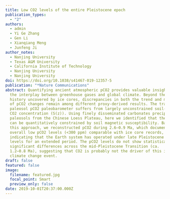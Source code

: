 ```yaml
---
title: Low CO2 levels of the entire Pleistocene epoch
publication_types:
  - "2"
authors:
  - admin
  - Yi Ge Zhang
  - Gen Li
  - Xianqiang Meng
  - Junfeng Ji
author_notes:
  - Nanjing University
  - Texas A&M University
  - California Institute of Technology
  - Nanjing University
  - Nanjing University
doi: https://doi.org/10.1038/s41467-019-12357-5
publication: "*Nature Communications"
abstract: Quantifying ancient atmospheric pCO2 provides valuable insights into
  the interplay between greenhouse gases and global climate. Beyond the 800-ky
  history uncovered by ice cores, discrepancies in both the trend and magnitude
  of pCO2 changes remain among different proxy-derived results. The traditional
  paleosol pCO2 paleobarometer suffers from largely unconstrained soil-respired
  CO2 concentration (S(z)). Using finely disseminated carbonates precipitated in
  paleosols from the Chinese Loess Plateau, here we identified that their S(z)
  can be quantitatively constrained by soil magnetic susceptibility. Based on
  this approach, we reconstructed pCO2 during 2.6–0.9 Ma, which documents
  overall low pCO2 levels (<300 ppm) comparable with ice core records,
  indicating that the Earth system has operated under late Pleistocene pCO2
  levels for an extended period. The pCO2 levels do not show statistically
  significant differences across the mid-Pleistocene Transition (ca.
  1.2–0.8 Ma), suggesting that CO2 is probably not the driver of this important
  climate change event.
draft: false
featured: false
image:
  filename: featured.jpg
  focal_point: Smart
  preview_only: false
date: 2019-10-01T20:37:00.000Z
---
```

